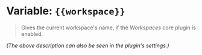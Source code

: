 # Variable: `{{workspace}}`

> Gives the current workspace's name, if the *Workspaces* core plugin is enabled.

_(The above description can also be seen in the plugin's settings.)_